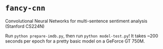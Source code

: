 # `fancy-cnn`
Convolutional Neural Networks for multi-sentence sentiment analysis (Stanford CS224N)

Run `python prepare-imdb.py`, then run `python model-test.py`! It takes ~200 seconds per epoch for a pretty basic model on a GeForce GT 750M.
